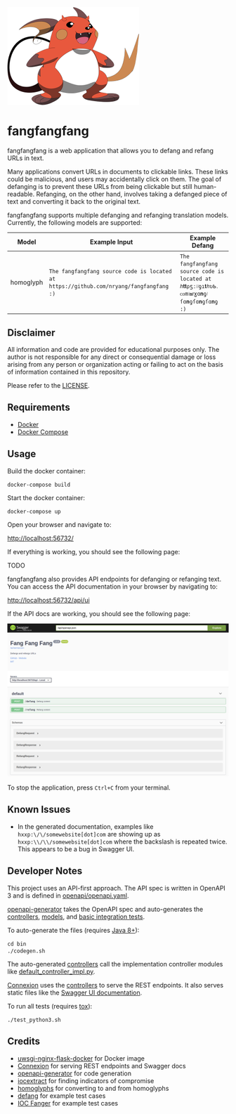 <img src="/images/logo.png" width="300">

# fangfangfang

fangfangfang is a web application that allows you to defang and refang URLs in text.

Many applications convert URLs in documents to clickable links. These links could be malicious, and users may accidentally click on them. The goal of defanging is to prevent these URLs from being clickable but still human-readable. Refanging, on the other hand, involves taking a defanged piece of text and converting it back to the original text.

fangfangfang supports multiple defanging and refanging translation models. Currently, the following models are supported:

| Model     | Example Input                                                                          | Example Defang                                                                       |
|-----------|----------------------------------------------------------------------------------------|--------------------------------------------------------------------------------------|
| homoglyph | `The fangfangfang source code is located at https://github.com/nryang/fangfangfang :)` | `The fangfangfang source code is located at ℎ𝐭𝐭⍴ƽː᜵᜵ƍı𝐭ℎʋƄ․ᴄᴏm᜵𝐧ꭇɣɑ𝐧ƍ᜵ſɑ𝐧ƍſɑ𝐧ƍſɑ𝐧ƍ :)` |

## Disclaimer

All information and code are provided for educational purposes only. The author is not responsible for any direct or consequential damage or loss arising from any person or organization acting or failing to act on the basis of information contained in this repository.

Please refer to the [LICENSE](LICENSE.md).

## Requirements

- [Docker](https://www.docker.com/)
- [Docker Compose](https://docs.docker.com/compose/)

## Usage

Build the docker container:

```
docker-compose build
```

Start the docker container:

```
docker-compose up
```

Open your browser and navigate to:

[http://localhost:56732/](http://localhost:56732/)

If everything is working, you should see the following page:

TODO

fangfangfang also provides API endpoints for defanging or refanging text. You
can access the API documentation in your browser by navigating to:

[http://localhost:56732/api/ui](http://localhost:56732/api/ui)

If the API docs are working, you should see the following page:

![Generated API documentation](/images/api-docs.png)

To stop the application, press `Ctrl+C` from your terminal.

## Known Issues

- In the generated documentation, examples like `hxxp:\/\/somewebsite[dot]com` are showing up as `hxxp:\\/\\/somewebsite[dot]com` where the backslash is repeated twice. This appears to be a bug in Swagger UI.

## Developer Notes

This project uses an API-first approach. The API spec is written in OpenAPI 3
and is defined in [openapi/openapi.yaml](openapi/openapi.yaml).

[openapi-generator](https://github.com/OpenAPITools/openapi-generator) takes the
OpenAPI spec and auto-generates the [controllers](fangfangfang/controllers),
[models](fangfangfang/models), and [basic integration tests](tests/test_default_controller.py).

To auto-generate the files (requires [Java 8+](https://www.oracle.com/technetwork/java/javase/downloads/jdk8-downloads-2133151.html)):

```
cd bin
./codegen.sh
```

The auto-generated [controllers](fangfangfang/controllers) call the
implementation controller modules like [default_controller_impl.py](fangfangfang/controllers/impl/default_controller_impl.py).

[Connexion](https://connexion.readthedocs.io/en/latest/) uses the
[controllers](fangfangfang/controllers) to serve the REST
endpoints. It also serves static files like the
[Swagger UI documentation](https://swagger.io/tools/swagger-ui/).

To run all tests (requires [tox](https://tox.readthedocs.io/en/latest/install.html)):

```
./test_python3.sh
```

## Credits

- [uwsgi-nginx-flask-docker](https://github.com/tiangolo/uwsgi-nginx-flask-docker) for Docker image
- [Connexion](https://github.com/zalando/connexion) for serving REST endpoints and Swagger docs
- [openapi-generator](https://github.com/OpenAPITools/openapi-generator) for code generation
- [iocextract](https://pypi.org/project/iocextract/) for finding indicators of compromise
- [homoglyphs](https://pypi.org/project/homoglyphs/) for converting to and from homoglyphs
- [defang](https://pypi.org/project/defang/) for example test cases
- [IOC Fanger](https://github.com/ioc-fang/ioc_fanger) for example test cases
